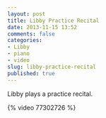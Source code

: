```yaml
---
layout: post
title: Libby Practice Recital
date: 2013-11-15 13:52
comments: false
categories:
- Libby
- piano
- video
slug: libby-practice-recital
published: true
---
```

Libby plays a practice recital.

{% video 77302726 %}
